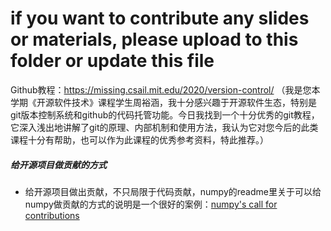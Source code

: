 # if you want to contribute any slides or materials, please upload to this folder or update this file

Github教程：https://missing.csail.mit.edu/2020/version-control/ （我是您本学期《开源软件技术》课程学生周裕涵，我十分感兴趣于开源软件生态，特别是git版本控制系统和github的代码托管功能。今日我找到一个十分优秀的git教程，它深入浅出地讲解了git的原理、内部机制和使用方法，我认为它对您今后的此类课程十分有帮助，也可以作为此课程的优秀参考资料，特此推荐。）


##### 给开源项目做贡献的方式
- 给开源项目做出贡献，不只局限于代码贡献，numpy的readme里关于可以给numpy做贡献的方式的说明是一个很好的案例：[numpy's call for contributions](https://github.com/numpy/numpy/blob/main/README.md#call-for-contributions)
